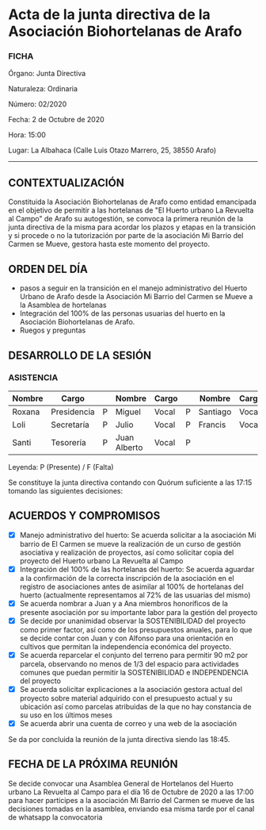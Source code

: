 # Acta de la junta directiva de la Asociación Biohortelanas de Arafo

### FICHA

Órgano: Junta Directiva

Naturaleza: Ordinaria

Número: 02/2020

Fecha: 2 de Octubre de 2020

Hora: 15:00

Lugar: La Albahaca (Calle Luis Otazo Marrero, 25, 38550 Arafo)

---

## CONTEXTUALIZACIÓN

Constituida la Asociación Biohortelanas de Arafo como entidad emancipada en el objetivo de permitir a las hortelanas de "El Huerto urbano La Revuelta al Campo" de Arafo su autogestión, se convoca la primera reunión de la junta directiva de la misma para acordar los plazos y etapas en la transición y si procede o no la tutorización por parte de la asociación Mi Barrio del Carmen se Mueve, gestora hasta este momento del proyecto.

## ORDEN DEL DÍA

- pasos a seguir en la transición en el manejo administrativo del Huerto Urbano de Arafo desde la Asociación Mi Barrio del Carmen se Mueve a la Asamblea de hortelanas
- Integración del 100% de las personas usuarias del huerto en la Asociación Biohortelanas de Arafo.
- Ruegos y preguntas

## DESARROLLO DE LA SESIÓN

### ASISTENCIA

| Nombre | Cargo |   | Nombre | Cargo |   | Nombre | Cargo |   |
| - | - | - | - | - | - | - | - | - |
| Roxana | Presidencia | P | Miguel | Vocal | P | Santiago | Vocal | F |
| Loli | Secretaría | P | Julio | Vocal | P | Francis | Vocal | F |
| Santi | Tesorería | P | Juan Alberto | Vocal | P |   |   |  |

Leyenda: P (Presente) / F (Falta)

Se constituye la junta directiva contando con Quórum suficiente a las 17:15 tomando las siguientes decisiones:

## ACUERDOS Y COMPROMISOS

* [X] Manejo administrativo del huerto: Se acuerda solicitar a la asociación Mi barrio de El Carmen se mueve la realización de un curso de gestión asociativa y realización de proyectos, así como solicitar copia del proyecto del Huerto urbano La Revuelta al Campo
* [X] Integración del 100% de las hortelanas del huerto: Se acuerda aguardar a la confirmación de la correcta inscripción de la asociación en el registro de asociaciones antes de asimilar al 100% de hortelanas del huerto (actualmente representamos al 72% de las usuarias del mismo)
* [X] Se acuerda nombrar a Juan y a Ana miembros honoríficos de la presente asociación por su importante labor para la gestión del proyecto
* [X] Se decide por unanimidad observar la SOSTENIBILIDAD del proyecto como primer factor, así como de los presupuestos anuales, para lo que se decide contar con Juan y con Alfonso para una orientación en cultivos que permitan la independencia económica del proyecto.
* [X] Se acuerda reparcelar el conjunto del terreno para permitir 90 m2 por parcela, observando no menos de 1/3 del espacio para actividades comunes que puedan permitir la SOSTENIBILIDAD e INDEPENDENCIA del proyecto
* [X] Se acuerda solicitar explicaciones a la asociación gestora actual del proyecto sobre material adquirido con el presupuesto actual y su ubicación así como parcelas atribuidas de la que no hay constancia de su uso en los últimos meses
* [X] Se acuerda abrir una cuenta de correo y una web de la asociación

Se da por concluida la reunión de la junta directiva siendo las 18:45.

## FECHA DE LA PRÓXIMA REUNIÓN

Se decide convocar una Asamblea General de Hortelanos del Huerto urbano La Revuelta al Campo para el día 16 de Octubre de 2020 a las 17:00 para hacer partícipes a la asociación Mi Barrio del Carmen se mueve de las decisiones tomadas en la asamblea, enviando esa misma tarde por el canal de whatsapp la convocatoria
